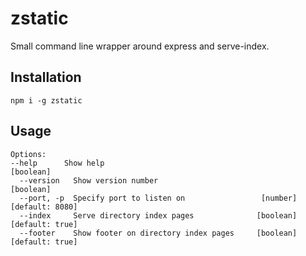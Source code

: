 # zstatic

Small command line wrapper around express and serve-index.

## Installation

```
npm i -g zstatic
```

## Usage

```
Options:                                                                                                                                                                         --help      Show help                                                [boolean]
  --version   Show version number                                      [boolean]
  --port, -p  Specify port to listen on                 [number] [default: 8080]
  --index     Serve directory index pages              [boolean] [default: true]
  --footer    Show footer on directory index pages     [boolean] [default: true]
```
